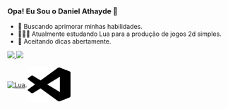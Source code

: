 ### Opa! Eu Sou o Daniel Athayde 👋



- 🔭 Buscando aprimorar minhas habilidades.
- 👨🏻‍💻 Atualmente estudando Lua para a produção de jogos 2d simples.
- 🤯 Aceitando dicas abertamente.
 
 <div>
  <a href="https://github.com/sla13">
  <img height="180em" src="https://github-readme-stats.vercel.app/api?username=Daniel-Athayde&show_icons=false&theme=dark&include_all_commits=true&count_private=true"/>
  <img height="180em" src="https://github-readme-stats.vercel.app/api/top-langs/?username=Daniel-Athayde&layout=compact&langs_count=7&theme=dark"/>
</div>

<div style="display: inline_block"><br>
  <img align="center" alt="Lua" height="80" width="200"  src="https://img.shields.io/badge/Lua-2C2D72?style=for-the-badge&logo=lua&logoColor=white">
  <img align="center" alt="vs-code" height="80" width="100" src="https://raw.githubusercontent.com/devicons/devicon/master/icons/vscode/vscode-plain.svg">
  <!--<img align="center" alt="Lua" height="40" width="50" src="https://raw.githubusercontent.com/devicons/devicon/master/icons/tiled/tiled-plain.svg">
-->
  
</div>
 
